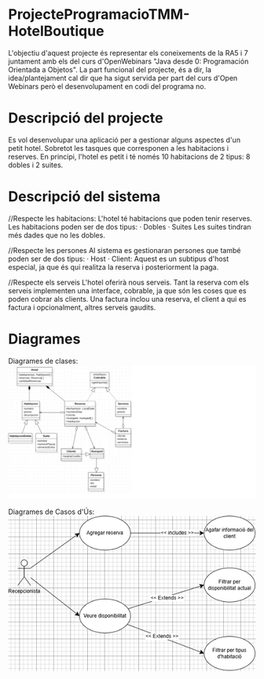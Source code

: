 # ProjecteProgramacioTMM-HotelBoutique
L'objectiu d'aquest projecte és representar els coneixements de la RA5 i 7 juntament amb els del curs d'OpenWebinars "Java desde 0: Programación Orientada a Objetos". La part funcional del projecte, és a dir, la idea/plantejament cal dir que ha sigut servida per part del curs d'Open Webinars però el desenvolupament en codi del programa no.

# Descripció del projecte
Es vol desenvolupar una aplicació per a gestionar alguns aspectes d'un petit hotel. Sobretot les tasques que corresponen a les habitacions i reserves.
En principi, l'hotel es petit i té només 10 habitacions de 2 tipus: 8 dobles i 2 suites.

# Descripció del sistema
//Respecte les habitacions:
L'hotel té habitacions que poden tenir reserves. Les habitacions poden ser de dos tipus:
    · Dobles
    · Suites
Les suites tindran més dades que no les dobles.

//Respecte les persones
Al sistema es gestionaran persones que també poden ser de dos tipus:
    · Host
    · Client: Aquest es un subtipus d'host especial, ja que és qui realitza la reserva i posteriorment la paga.

//Respecte els serveis
L'hotel oferirà nous serveis. Tant la reserva com els serveis implementen una interface, cobrable, ja que són les coses que es poden cobrar als clients.
Una factura inclou una reserva, el client a qui es factura i opcionalment, altres serveis gaudits.

# Diagrames
Diagrames de clases:
![DiagramaClasses.png](DiagramaClasses.png)

Diagrames de Casos d'Ús:
![DiagramaCasosUs.png](DiagramaCasosUs.png)


